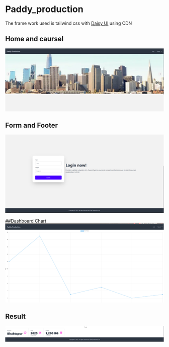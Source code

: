# Paddy_production

The frame work used is tailwind css with [Daisy UI](https://daisyui.com/) using CDN

## Home and caursel
![](./Assets/Images/p1.png)

## Form and Footer
![](./Assets/Images/p2.png)

##Dashboard Chart
![](./Assets/Images/p3.png)

## Result
![](./Assets/Images/p4.png)
